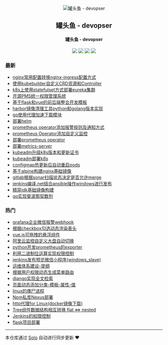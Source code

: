<p align="center"><img alt="罐头鱼 - devopser" src="https://static.b3log.org/images/brand/solo-32.png"></p><h2 align="center">
罐头鱼 - devopser
</h2>

<h4 align="center">罐头鱼 - devopser</h4>
<p align="center"><a title="罐头鱼 - devopser" target="_blank" href="https://github.com/fish2018/solo-blog"><img src="https://img.shields.io/github/last-commit/fish2018/solo-blog.svg?style=flat-square&color=FF9900"></a>
<a title="GitHub repo size in bytes" target="_blank" href="https://github.com/fish2018/solo-blog"><img src="https://img.shields.io/github/repo-size/fish2018/solo-blog.svg?style=flat-square"></a>
<a title="Solo Version" target="_blank" href="https://github.com/b3log/solo/releases"><img src="https://img.shields.io/badge/solo-3.6.4-f1e05a.svg?style=flat-square&color=blueviolet"></a>
<a title="Hits" target="_blank" href="https://github.com/b3log/hits"><img src="https://hits.b3log.org/fish2018/solo-blog.svg"></a></p>

### 最新

* [nginx常用配置转换nginx-ingress配置方式](http://www.devopser.org/articles/2019/11/06/1573006159751.html)
* [使用kubebuilder自定义CRD资源和Controller](http://www.devopser.org/articles/2019/11/04/1572870267705.html)
* [k8s上使用statefulset方式部署eureka集群](http://www.devopser.org/articles/2019/10/24/1571897252380.html)
* [开源PMS统一权限管理系统](http://www.devopser.org/articles/2019/09/05/1567663209232.html)
* [基于flask和vue的前后端整合开发模板](http://www.devopser.org/articles/2019/09/04/1567568399976.html)
* [harbor镜像清理工具python和golang版本实现](http://www.devopser.org/articles/2019/09/04/1567560343455.html)
* [go使用代理加速下载模块](http://www.devopser.org/articles/2019/08/23/1566573161661.html)
* [部署helm](http://www.devopser.org/articles/2019/08/21/1566380090235.html)
* [prometheus operator添加报警规则及通知方式](http://www.devopser.org/articles/2019/08/21/1566379859249.html)
* [prometheus Operator添加自定义监控](http://www.devopser.org/articles/2019/08/21/1566379625905.html)
* [部署prometheus operator](http://www.devopser.org/articles/2019/08/21/1566379321385.html)
* [部署metrics-server](http://www.devopser.org/articles/2019/08/21/1566377840811.html)
* [kubeadm升级k8s版本和更新证书](http://www.devopser.org/articles/2019/08/21/1566377607823.html)
* [kubeadm部署k8s](http://www.devopser.org/articles/2019/08/21/1566377498876.html)
* [configmap热更新后自动重启pods](http://www.devopser.org/articles/2019/08/21/1566372571579.html)
* [基于alpine构建nginx基础镜像](http://www.devopser.org/articles/2019/08/19/1566219885524.html)
* [gitlab根据sonar扫描状态决定是否允许merge](http://www.devopser.org/articles/2019/08/06/1565067746414.html)
* [jenkins编译.net结合ansible操作windows进行发布](http://www.devopser.org/articles/2019/07/26/1564120107776.html)
* [精简jdk基础镜像构建](http://www.devopser.org/articles/2019/07/05/1562311415579.html)
* [go实现斐波那契数列](http://www.devopser.org/articles/2019/06/16/1560658242103.html)

### 热门

* [grafana企业微信报警webhook](http://www.devopser.org/articles/2019/04/24/1556064883572.html)
* [根据checkbox勾选动态渲染表头](http://www.devopser.org/articles/2019/04/29/1556527529497.html)
* [vue.js可拖拽的悬浮组件](http://www.devopser.org/articles/2019/04/26/1556265313871.html)
* [阿里云监控自定义大盘自动切换](http://www.devopser.org/articles/2019/06/12/1560331622380.html)
* [python开发prometheus的exporter](http://www.devopser.org/articles/2019/04/25/1556165075790.html)
* [利用二进制位运算实现权限控制](http://www.devopser.org/articles/2019/04/24/1556061973923.html)
* [jenkins发布预览微信小程序(windows_slave)](http://www.devopser.org/articles/2019/05/31/1559285817839.html)
* [运维体系建设-提纲](http://www.devopser.org/articles/2019/04/21/1555850522941.html)
* [根据用户权限动态生成菜单路由](http://www.devopser.org/articles/2019/04/29/1556524856420.html)
* [django实现全文检索](http://www.devopser.org/articles/2019/04/24/1556059669181.html)
* [页面动态添加分类-模板-属性-值](http://www.devopser.org/articles/2019/05/02/1556764621087.html)
* [linux的僵尸进程](http://www.devopser.org/articles/2019/06/04/1559617932598.html)
* [Npm私库Nexus部署](http://www.devopser.org/articles/2019/04/29/1556522434049.html)
* [http代理for Linux(docker镜像下载)](http://www.devopser.org/articles/2019/05/07/1557236887856.html)
* [Tree组件数据结构相互转换 flat <=> nested](http://www.devopser.org/articles/2019/04/29/1556524023536.html)
* [Jenkins的权限控制](http://www.devopser.org/articles/2019/04/29/1556521657416.html)
* [flask项目部署](http://www.devopser.org/articles/2019/04/29/1556521137375.html)



---

本仓库通过 [Solo](https://github.com/b3log/solo) 自动进行同步更新 ❤️ 